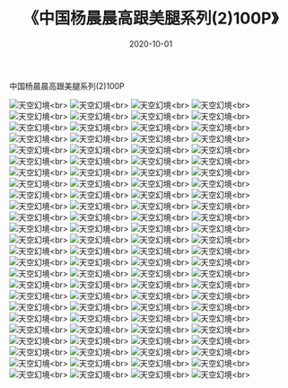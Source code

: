 ﻿---
layout: post
title: 《中国杨晨晨高跟美腿系列(2)100P》
date: 2020-10-01
img: http://photo.orgx.cf/性感/2020/中国杨晨晨高跟美腿系列(2)100P/000.jpg
tags: [美女,性感,泳衣]
---

中国杨晨晨高跟美腿系列(2)100P



![天空幻境](http://photo.orgx.cf/性感/2020/中国杨晨晨高跟美腿系列(2)100P/001.jpg''天空幻境'')<br>
![天空幻境](http://photo.orgx.cf/性感/2020/中国杨晨晨高跟美腿系列(2)100P/002.jpg''天空幻境'')<br>
![天空幻境](http://photo.orgx.cf/性感/2020/中国杨晨晨高跟美腿系列(2)100P/003.jpg''天空幻境'')<br>
![天空幻境](http://photo.orgx.cf/性感/2020/中国杨晨晨高跟美腿系列(2)100P/004.jpg''天空幻境'')<br>
![天空幻境](http://photo.orgx.cf/性感/2020/中国杨晨晨高跟美腿系列(2)100P/005.jpg''天空幻境'')<br>
![天空幻境](http://photo.orgx.cf/性感/2020/中国杨晨晨高跟美腿系列(2)100P/006.jpg''天空幻境'')<br>
![天空幻境](http://photo.orgx.cf/性感/2020/中国杨晨晨高跟美腿系列(2)100P/007.jpg''天空幻境'')<br>
![天空幻境](http://photo.orgx.cf/性感/2020/中国杨晨晨高跟美腿系列(2)100P/008.jpg''天空幻境'')<br>
![天空幻境](http://photo.orgx.cf/性感/2020/中国杨晨晨高跟美腿系列(2)100P/009.jpg''天空幻境'')<br>
![天空幻境](http://photo.orgx.cf/性感/2020/中国杨晨晨高跟美腿系列(2)100P/010.jpg''天空幻境'')<br>
![天空幻境](http://photo.orgx.cf/性感/2020/中国杨晨晨高跟美腿系列(2)100P/011.jpg''天空幻境'')<br>
![天空幻境](http://photo.orgx.cf/性感/2020/中国杨晨晨高跟美腿系列(2)100P/012.jpg''天空幻境'')<br>
![天空幻境](http://photo.orgx.cf/性感/2020/中国杨晨晨高跟美腿系列(2)100P/013.jpg''天空幻境'')<br>
![天空幻境](http://photo.orgx.cf/性感/2020/中国杨晨晨高跟美腿系列(2)100P/014.jpg''天空幻境'')<br>
![天空幻境](http://photo.orgx.cf/性感/2020/中国杨晨晨高跟美腿系列(2)100P/015.jpg''天空幻境'')<br>
![天空幻境](http://photo.orgx.cf/性感/2020/中国杨晨晨高跟美腿系列(2)100P/016.jpg''天空幻境'')<br>
![天空幻境](http://photo.orgx.cf/性感/2020/中国杨晨晨高跟美腿系列(2)100P/017.jpg''天空幻境'')<br>
![天空幻境](http://photo.orgx.cf/性感/2020/中国杨晨晨高跟美腿系列(2)100P/018.jpg''天空幻境'')<br>
![天空幻境](http://photo.orgx.cf/性感/2020/中国杨晨晨高跟美腿系列(2)100P/019.jpg''天空幻境'')<br>
![天空幻境](http://photo.orgx.cf/性感/2020/中国杨晨晨高跟美腿系列(2)100P/020.jpg''天空幻境'')<br>
![天空幻境](http://photo.orgx.cf/性感/2020/中国杨晨晨高跟美腿系列(2)100P/021.jpg''天空幻境'')<br>
![天空幻境](http://photo.orgx.cf/性感/2020/中国杨晨晨高跟美腿系列(2)100P/022.jpg''天空幻境'')<br>
![天空幻境](http://photo.orgx.cf/性感/2020/中国杨晨晨高跟美腿系列(2)100P/023.jpg''天空幻境'')<br>
![天空幻境](http://photo.orgx.cf/性感/2020/中国杨晨晨高跟美腿系列(2)100P/024.jpg''天空幻境'')<br>
![天空幻境](http://photo.orgx.cf/性感/2020/中国杨晨晨高跟美腿系列(2)100P/025.jpg''天空幻境'')<br>
![天空幻境](http://photo.orgx.cf/性感/2020/中国杨晨晨高跟美腿系列(2)100P/026.jpg''天空幻境'')<br>
![天空幻境](http://photo.orgx.cf/性感/2020/中国杨晨晨高跟美腿系列(2)100P/027.jpg''天空幻境'')<br>
![天空幻境](http://photo.orgx.cf/性感/2020/中国杨晨晨高跟美腿系列(2)100P/028.jpg''天空幻境'')<br>
![天空幻境](http://photo.orgx.cf/性感/2020/中国杨晨晨高跟美腿系列(2)100P/029.jpg''天空幻境'')<br>
![天空幻境](http://photo.orgx.cf/性感/2020/中国杨晨晨高跟美腿系列(2)100P/030.jpg''天空幻境'')<br>
![天空幻境](http://photo.orgx.cf/性感/2020/中国杨晨晨高跟美腿系列(2)100P/031.jpg''天空幻境'')<br>
![天空幻境](http://photo.orgx.cf/性感/2020/中国杨晨晨高跟美腿系列(2)100P/032.jpg''天空幻境'')<br>
![天空幻境](http://photo.orgx.cf/性感/2020/中国杨晨晨高跟美腿系列(2)100P/033.jpg''天空幻境'')<br>
![天空幻境](http://photo.orgx.cf/性感/2020/中国杨晨晨高跟美腿系列(2)100P/034.jpg''天空幻境'')<br>
![天空幻境](http://photo.orgx.cf/性感/2020/中国杨晨晨高跟美腿系列(2)100P/035.jpg''天空幻境'')<br>
![天空幻境](http://photo.orgx.cf/性感/2020/中国杨晨晨高跟美腿系列(2)100P/036.jpg''天空幻境'')<br>
![天空幻境](http://photo.orgx.cf/性感/2020/中国杨晨晨高跟美腿系列(2)100P/037.jpg''天空幻境'')<br>
![天空幻境](http://photo.orgx.cf/性感/2020/中国杨晨晨高跟美腿系列(2)100P/038.jpg''天空幻境'')<br>
![天空幻境](http://photo.orgx.cf/性感/2020/中国杨晨晨高跟美腿系列(2)100P/039.jpg''天空幻境'')<br>
![天空幻境](http://photo.orgx.cf/性感/2020/中国杨晨晨高跟美腿系列(2)100P/040.jpg''天空幻境'')<br>
![天空幻境](http://photo.orgx.cf/性感/2020/中国杨晨晨高跟美腿系列(2)100P/041.jpg''天空幻境'')<br>
![天空幻境](http://photo.orgx.cf/性感/2020/中国杨晨晨高跟美腿系列(2)100P/042.jpg''天空幻境'')<br>
![天空幻境](http://photo.orgx.cf/性感/2020/中国杨晨晨高跟美腿系列(2)100P/043.jpg''天空幻境'')<br>
![天空幻境](http://photo.orgx.cf/性感/2020/中国杨晨晨高跟美腿系列(2)100P/044.jpg''天空幻境'')<br>
![天空幻境](http://photo.orgx.cf/性感/2020/中国杨晨晨高跟美腿系列(2)100P/045.jpg''天空幻境'')<br>
![天空幻境](http://photo.orgx.cf/性感/2020/中国杨晨晨高跟美腿系列(2)100P/046.jpg''天空幻境'')<br>
![天空幻境](http://photo.orgx.cf/性感/2020/中国杨晨晨高跟美腿系列(2)100P/047.jpg''天空幻境'')<br>
![天空幻境](http://photo.orgx.cf/性感/2020/中国杨晨晨高跟美腿系列(2)100P/048.jpg''天空幻境'')<br>
![天空幻境](http://photo.orgx.cf/性感/2020/中国杨晨晨高跟美腿系列(2)100P/049.jpg''天空幻境'')<br>
![天空幻境](http://photo.orgx.cf/性感/2020/中国杨晨晨高跟美腿系列(2)100P/050.jpg''天空幻境'')<br>
![天空幻境](http://photo.orgx.cf/性感/2020/中国杨晨晨高跟美腿系列(2)100P/051.jpg''天空幻境'')<br>
![天空幻境](http://photo.orgx.cf/性感/2020/中国杨晨晨高跟美腿系列(2)100P/052.jpg''天空幻境'')<br>
![天空幻境](http://photo.orgx.cf/性感/2020/中国杨晨晨高跟美腿系列(2)100P/053.jpg''天空幻境'')<br>
![天空幻境](http://photo.orgx.cf/性感/2020/中国杨晨晨高跟美腿系列(2)100P/054.jpg''天空幻境'')<br>
![天空幻境](http://photo.orgx.cf/性感/2020/中国杨晨晨高跟美腿系列(2)100P/055.jpg''天空幻境'')<br>
![天空幻境](http://photo.orgx.cf/性感/2020/中国杨晨晨高跟美腿系列(2)100P/056.jpg''天空幻境'')<br>
![天空幻境](http://photo.orgx.cf/性感/2020/中国杨晨晨高跟美腿系列(2)100P/057.jpg''天空幻境'')<br>
![天空幻境](http://photo.orgx.cf/性感/2020/中国杨晨晨高跟美腿系列(2)100P/058.jpg''天空幻境'')<br>
![天空幻境](http://photo.orgx.cf/性感/2020/中国杨晨晨高跟美腿系列(2)100P/059.jpg''天空幻境'')<br>
![天空幻境](http://photo.orgx.cf/性感/2020/中国杨晨晨高跟美腿系列(2)100P/060.jpg''天空幻境'')<br>
![天空幻境](http://photo.orgx.cf/性感/2020/中国杨晨晨高跟美腿系列(2)100P/061.jpg''天空幻境'')<br>
![天空幻境](http://photo.orgx.cf/性感/2020/中国杨晨晨高跟美腿系列(2)100P/062.jpg''天空幻境'')<br>
![天空幻境](http://photo.orgx.cf/性感/2020/中国杨晨晨高跟美腿系列(2)100P/063.jpg''天空幻境'')<br>
![天空幻境](http://photo.orgx.cf/性感/2020/中国杨晨晨高跟美腿系列(2)100P/064.jpg''天空幻境'')<br>
![天空幻境](http://photo.orgx.cf/性感/2020/中国杨晨晨高跟美腿系列(2)100P/065.jpg''天空幻境'')<br>
![天空幻境](http://photo.orgx.cf/性感/2020/中国杨晨晨高跟美腿系列(2)100P/066.jpg''天空幻境'')<br>
![天空幻境](http://photo.orgx.cf/性感/2020/中国杨晨晨高跟美腿系列(2)100P/067.jpg''天空幻境'')<br>
![天空幻境](http://photo.orgx.cf/性感/2020/中国杨晨晨高跟美腿系列(2)100P/068.jpg''天空幻境'')<br>
![天空幻境](http://photo.orgx.cf/性感/2020/中国杨晨晨高跟美腿系列(2)100P/069.jpg''天空幻境'')<br>
![天空幻境](http://photo.orgx.cf/性感/2020/中国杨晨晨高跟美腿系列(2)100P/070.jpg''天空幻境'')<br>
![天空幻境](http://photo.orgx.cf/性感/2020/中国杨晨晨高跟美腿系列(2)100P/071.jpg''天空幻境'')<br>
![天空幻境](http://photo.orgx.cf/性感/2020/中国杨晨晨高跟美腿系列(2)100P/072.jpg''天空幻境'')<br>
![天空幻境](http://photo.orgx.cf/性感/2020/中国杨晨晨高跟美腿系列(2)100P/073.jpg''天空幻境'')<br>
![天空幻境](http://photo.orgx.cf/性感/2020/中国杨晨晨高跟美腿系列(2)100P/074.jpg''天空幻境'')<br>
![天空幻境](http://photo.orgx.cf/性感/2020/中国杨晨晨高跟美腿系列(2)100P/075.jpg''天空幻境'')<br>
![天空幻境](http://photo.orgx.cf/性感/2020/中国杨晨晨高跟美腿系列(2)100P/076.jpg''天空幻境'')<br>
![天空幻境](http://photo.orgx.cf/性感/2020/中国杨晨晨高跟美腿系列(2)100P/077.jpg''天空幻境'')<br>
![天空幻境](http://photo.orgx.cf/性感/2020/中国杨晨晨高跟美腿系列(2)100P/078.jpg''天空幻境'')<br>
![天空幻境](http://photo.orgx.cf/性感/2020/中国杨晨晨高跟美腿系列(2)100P/079.jpg''天空幻境'')<br>
![天空幻境](http://photo.orgx.cf/性感/2020/中国杨晨晨高跟美腿系列(2)100P/080.jpg''天空幻境'')<br>
![天空幻境](http://photo.orgx.cf/性感/2020/中国杨晨晨高跟美腿系列(2)100P/081.jpg''天空幻境'')<br>
![天空幻境](http://photo.orgx.cf/性感/2020/中国杨晨晨高跟美腿系列(2)100P/082.jpg''天空幻境'')<br>
![天空幻境](http://photo.orgx.cf/性感/2020/中国杨晨晨高跟美腿系列(2)100P/083.jpg''天空幻境'')<br>
![天空幻境](http://photo.orgx.cf/性感/2020/中国杨晨晨高跟美腿系列(2)100P/084.jpg''天空幻境'')<br>
![天空幻境](http://photo.orgx.cf/性感/2020/中国杨晨晨高跟美腿系列(2)100P/085.jpg''天空幻境'')<br>
![天空幻境](http://photo.orgx.cf/性感/2020/中国杨晨晨高跟美腿系列(2)100P/086.jpg''天空幻境'')<br>
![天空幻境](http://photo.orgx.cf/性感/2020/中国杨晨晨高跟美腿系列(2)100P/087.jpg''天空幻境'')<br>
![天空幻境](http://photo.orgx.cf/性感/2020/中国杨晨晨高跟美腿系列(2)100P/088.jpg''天空幻境'')<br>
![天空幻境](http://photo.orgx.cf/性感/2020/中国杨晨晨高跟美腿系列(2)100P/089.jpg''天空幻境'')<br>
![天空幻境](http://photo.orgx.cf/性感/2020/中国杨晨晨高跟美腿系列(2)100P/090.jpg''天空幻境'')<br>
![天空幻境](http://photo.orgx.cf/性感/2020/中国杨晨晨高跟美腿系列(2)100P/091.jpg''天空幻境'')<br>
![天空幻境](http://photo.orgx.cf/性感/2020/中国杨晨晨高跟美腿系列(2)100P/092.jpg''天空幻境'')<br>
![天空幻境](http://photo.orgx.cf/性感/2020/中国杨晨晨高跟美腿系列(2)100P/093.jpg''天空幻境'')<br>
![天空幻境](http://photo.orgx.cf/性感/2020/中国杨晨晨高跟美腿系列(2)100P/094.jpg''天空幻境'')<br>
![天空幻境](http://photo.orgx.cf/性感/2020/中国杨晨晨高跟美腿系列(2)100P/095.jpg''天空幻境'')<br>
![天空幻境](http://photo.orgx.cf/性感/2020/中国杨晨晨高跟美腿系列(2)100P/096.jpg''天空幻境'')<br>
![天空幻境](http://photo.orgx.cf/性感/2020/中国杨晨晨高跟美腿系列(2)100P/097.jpg''天空幻境'')<br>
![天空幻境](http://photo.orgx.cf/性感/2020/中国杨晨晨高跟美腿系列(2)100P/098.jpg''天空幻境'')<br>
![天空幻境](http://photo.orgx.cf/性感/2020/中国杨晨晨高跟美腿系列(2)100P/099.jpg''天空幻境'')<br>
![天空幻境](http://photo.orgx.cf/性感/2020/中国杨晨晨高跟美腿系列(2)100P/100.jpg''天空幻境'')<br>